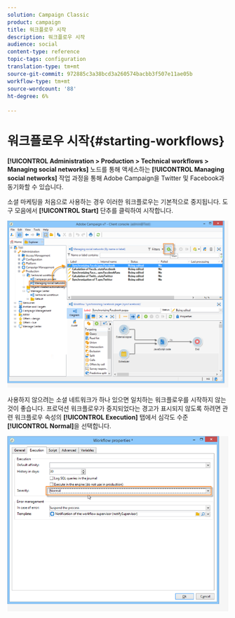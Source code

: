 ```yaml
---
solution: Campaign Classic
product: campaign
title: 워크플로우 시작
description: 워크플로우 시작
audience: social
content-type: reference
topic-tags: configuration
translation-type: tm+mt
source-git-commit: 972885c3a38bcd3a260574bacbb3f507e11ae05b
workflow-type: tm+mt
source-wordcount: '88'
ht-degree: 6%

---
```



# 워크플로우 시작{#starting-workflows}

**[!UICONTROL Administration > Production > Technical workflows > Managing social networks]** 노드를 통해 액세스하는 **[!UICONTROL Managing social networks]** 작업 과정을 통해 Adobe Campaign을 Twitter 및 Facebook과 동기화할 수 있습니다.

소셜 마케팅을 처음으로 사용하는 경우 이러한 워크플로우는 기본적으로 중지됩니다. 도구 모음에서 **[!UICONTROL Start]** 단추를 클릭하여 시작합니다.

![](assets/social_start_workflows.png)

사용하지 않으려는 소셜 네트워크가 하나 있으면 일치하는 워크플로우를 시작하지 않는 것이 좋습니다. 프로덕션 워크플로우가 중지되었다는 경고가 표시되지 않도록 하려면 관련 워크플로우 속성의 **[!UICONTROL Execution]** 탭에서 심각도 수준 **[!UICONTROL Normal]**&#x200B;을 선택합니다.

![](assets/social_start_workflows2.png)

